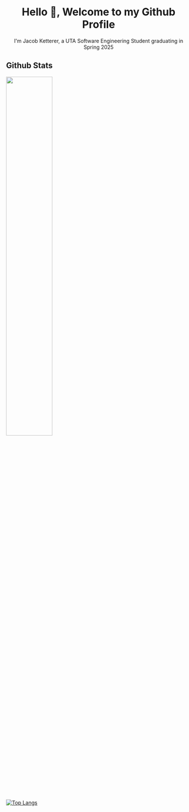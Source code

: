 <h1 align="center">Hello 👋, Welcome to my Github Profile</h1>
<p align="center">I'm Jacob Ketterer, a UTA Software Engineering Student graduating in Spring 2025</p>

<h2>Github Stats</h2>
<a href="https://github.com/jketterer02"><img width="50%" src="https://github-readme-stats-five-ivory-45.vercel.app/api?username=jketterer02&theme=react&show_icons=true"></a>

[![Top Langs](https://github-readme-stats.vercel.app/api/top-langs/?username=jketterer02&layout=compact&theme=react)](https://github.com/jketterer02/github-readme-stats)


